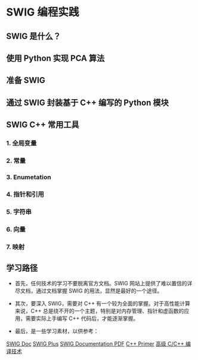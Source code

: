 # SWIG 编程实践

## SWIG 是什么？

## 使用 Python 实现 PCA 算法

## 准备 SWIG

## 通过 SWIG 封装基于 C++ 编写的 Python 模块

## SWIG C++ 常用工具

### 1. 全局变量

### 2. 常量

### 3. Enumetation

### 4. 指针和引用

### 5. 字符串

### 6. 向量

### 7. 映射

## 学习路径

- 首先，任何技术的学习不要脱离官方文档。SWIG 网站上提供了难以置信的详尽文档，通过文档掌握 SWIG 的用法，显然是最好的一个途径。

- 其次，要深入 SWIG，需要对 C++ 有一个较为全面的掌握。对于高性能计算来说，C++ 总是绕不开的一个主题，特别是对内存管理、指针和虚函数的应用，需要实际上手编写 C++ 代码后，才能逐渐掌握。

- 最后，是一些学习素材，以供参考：

[SWIG Doc](http://www.swig.org/doc.html)
[SWIG Plus](http://www.swig.org/Doc4.0/SWIGPlus.html)
[SWIG Documentation PDF](http://www.swig.org/Doc4.0/SWIGDocumentation.pdf)
[C++ Primer](https://book.douban.com/subject/25708312/)
[高级 C/C++ 编译技术](https://book.douban.com/subject/26414485/)